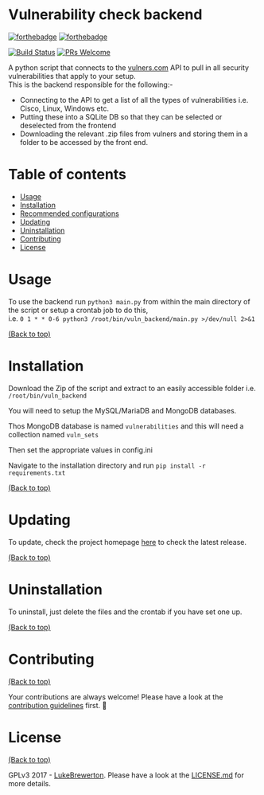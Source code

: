 # Vulnerability check backend

[![forthebadge](http://forthebadge.com/images/badges/made-with-python.svg)](http://forthebadge.com)
[![forthebadge](http://forthebadge.com/images/badges/built-with-love.svg)](http://forthebadge.com)

[![Build Status](https://travis-ci.org/lukebrewerton/vuln_backend.svg?branch=master)](https://travis-ci.org/lukebrewerton/vuln_backend)
[![PRs Welcome](https://img.shields.io/badge/PRs-welcome-brightgreen.svg?style=shields)](http://makeapullrequest.com)

A python script that connects to the [vulners.com](https://gist.github.com/athityakumar/1bd5e9e24cd2a1891565573a893993eb) API to pull in all security vulnerabilities that apply to your setup.
\
This is the backend responsible for the following:-

- Connecting to the API to get a list of all the types of vulnerabilities i.e. Cisco, Linux, Windows etc.
- Putting these into a SQLite DB so that they can be selected or deselected from the frontend
- Downloading the relevant .zip files from vulners and storing them in a folder to be accessed by the front end.



# Table of contents

- [Usage](#usage)
- [Installation](#installation)
- [Recommended configurations](#recommended-configurations)
- [Updating](#updating)
- [Uninstallation](#uninstallation)
- [Contributing](#contributing)
- [License](#license)

# Usage
To use the backend run `python3 main.py` from within the main directory of the script or setup a crontab job to do this,\
i.e. `0 1 * * 0-6 python3 /root/bin/vuln_backend/main.py >/dev/null 2>&1`


[(Back to top)](#table-of-contents)



# Installation

Download the Zip of the script and extract to an easily accessible folder i.e. `/root/bin/vuln_backend`

You will need to setup the MySQL/MariaDB and MongoDB databases.

Thos MongoDB database is named `vulnerabilities` and this will need a collection named `vuln_sets`

Then set the appropriate values in config.ini

Navigate to the installation directory and run `pip install -r requirements.txt`

[(Back to top)](#table-of-contents)



# Updating

To update, check the project homepage [here](#) to check the latest release.

[(Back to top)](#table-of-contents)



# Uninstallation

To uninstall, just delete the files and the crontab if you have set one up.

[(Back to top)](#table-of-contents)



# Contributing

[(Back to top)](#table-of-contents)

Your contributions are always welcome! Please have a look at the [contribution guidelines](CONTRIBUTING.md) first. :tada:

# License

[(Back to top)](#table-of-contents)


GPLv3 2017 - [LukeBrewerton](https://github.com/lukebrewerton/). Please have a look at the [LICENSE.md](LICENSE.md) for more details.
